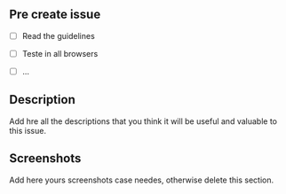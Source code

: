 ## Pre create issue

- [ ] Read the guidelines
- [ ] Teste in all browsers
- [ ] ...


## Description

Add hre all the descriptions that you think it will be useful and valuable to this issue.


## Screenshots 

Add here yours screenshots case needes, otherwise delete this section.


